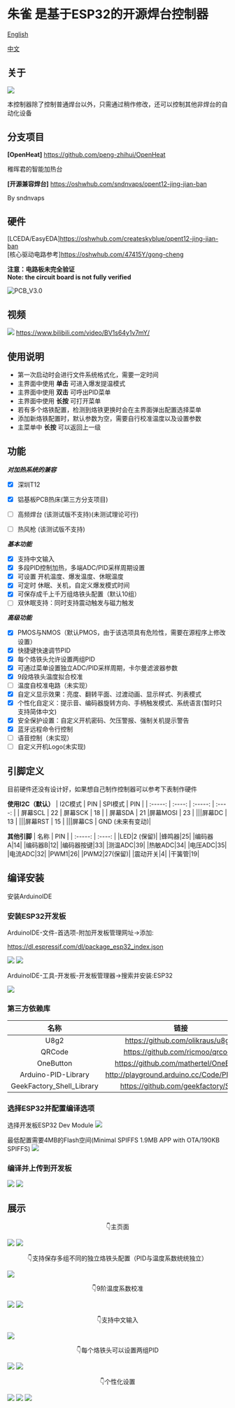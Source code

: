 # 朱雀 是基于ESP32的开源焊台控制器

[English](.md)

[中文](README_cn.md)

## 关于

![](img/Logo.png)

本控制器除了控制普通焊台以外，只需通过稍作修改，还可以控制其他非焊台的自动化设备

## 分支项目

    
**[OpenHeat]** <https://github.com/peng-zhihui/OpenHeat>

稚晖君的智能加热台

**[开源兼容焊台]** <https://oshwhub.com/sndnvaps/opent12-jing-jian-ban>

By sndnvaps

## 硬件

[LCEDA/EasyEDA]https://oshwhub.com/createskyblue/opent12-jing-jian-ban  
[核心驱动电路参考]https://oshwhub.com/47415Y/gong-cheng

**注意：电路板未完全验证**  
**Note: the circuit board is not fully verified**

![PCB_V3.0](img/readme/PCB3.0.jpg)

## 视频

![](img/OLED_ScreenshotInit/爆发.png)
<https://www.bilibili.com/video/BV1s64y1v7mY/>

## 使用说明

- 第一次启动时会进行文件系统格式化，需要一定时间
- 主界面中使用 **单击** 可进入爆发提温模式
- 主界面中使用 **双击** 可呼出PID菜单
- 主界面中使用 **长按** 可打开菜单
- 若有多个烙铁配置，检测到烙铁更换时会在主界面弹出配置选择菜单
- 添加新烙铁配置时，默认参数为空，需要自行校准温度以及设置参数
- 主菜单中 **长按** 可以返回上一级

## 功能

***对加热系统的兼容***

- [x] 深圳T12
- [x] 铝基板PCB热床(第三方分支项目)
- [ ] 高频焊台     (该测试版不支持)(未测试理论可行)
- [ ] 热风枪       (该测试版不支持)


***基本功能***

- [x] 支持中文输入
- [x] 多段PID控制加热，多端ADC/PID采样周期设置
- [x] 可设置 开机温度、爆发温度、休眠温度
- [x] 可定时 休眠、关机，自定义爆发模式时间
- [x] 可保存成千上千万组烙铁头配置（默认10组）
- [ ] 双休眠支持：同时支持震动触发与磁力触发

***高级功能***

- [x] PMOS与NMOS（默认PMOS，由于该选项具有危险性，需要在源程序上修改设置）
- [x] 快捷键快速调节PID
- [x] 每个烙铁头允许设置两组PID
- [x] 可通过菜单设置独立ADC/PID采样周期，卡尔曼滤波器参数
- [x] 9段烙铁头温度拟合校准
- [ ] 温度自校准电路（未实现）
- [x] 自定义显示效果：亮度、翻转平面、过渡动画、显示样式、列表模式
- [x] 个性化自定义：提示音、编码器旋转方向、手柄触发模式、系统语言(暂时只支持简体中文)
- [x] 安全保护设置：自定义开机密码、欠压警报、强制关机提示警告
- [x] 蓝牙远程命令行控制
- [ ] 语音控制（未实现）
- [ ] 自定义开机Logo(未实现)

## 引脚定义
目前硬件还没有设计好，如果想自己制作控制器可以参考下表制作硬件

**使用I2C（默认）**
| I2C模式 | PIN | SPI模式 | PIN |
| :-----: | :----: | :-----: | :----: |
| 屏幕SCL | 22 | 屏幕SCK  | 18 |
| 屏幕SDA | 21 |屏幕MOSI | 23 |
|||屏幕DC   | 13 |
|||屏幕RST  | 15 |
|||屏幕CS   | GND (未来有变动)|

**其他引脚**
| 名称 | PIN |
| :-----: | :----: |
|LED|2 (保留)|
|蜂鸣器|25|
|编码器A|14|
|编码器B|12|
|编码器按键|33|
|测温ADC|39|
|热敏ADC|34|
|电压ADC|35|
|电流ADC|32|
|PWM1|26|
|PWM2|27(保留)|
|震动开关|4|
|干簧管|19|

## 编译安装
安装ArduinoIDE

### 安装ESP32开发板
ArduinoIDE-文件-首选项-附加开发板管理网址->添加:

https://dl.espressif.com/dl/package_esp32_index.json

![](img/readme/ArduinoIDE_1.jpg)
![](img/readme/ArduinoIDE_2.jpg)

ArduinoIDE-工具-开发板-开发板管理器->搜索并安装:ESP32

![](img/readme/ArduinoIDE_3.jpg)

### 第三方依赖库
| 名称 | 链接 |
| :-----: | :-----: |
|U8g2                           |<https://github.com/olikraus/u8g2/>|
|QRCode                         |<https://github.com/ricmoo/qrcode/>|
|OneButton                      |<https://github.com/mathertel/OneButton>|
|Arduino-PID-Library            |<http://playground.arduino.cc/Code/PIDLibrary>|
|GeekFactory_Shell_Library      |<https://github.com/geekfactory/Shell>|

### 选择ESP32并配置编译选项

选择开发板ESP32 Dev Module
![](img/readme/ArduinoIDE_4.jpg)

最低配置需要4MB的Flash空间(Minimal SPIFFS 1.9MB APP with OTA/190KB SPIFFS)
![](img/readme/Esp32_IDE_Set.jpg)

### 编译并上传到开发板

![](img/readme/ArduinoIDE_5.jpg)
![](img/readme/ArduinoIDE_6.jpg)

## 展示
<center>👇主页面</center>

![](img/OLED_ScreenshotInit/加热.png)
![](img/OLED_ScreenshotInit/错误.png)

<center>👇支持保存多组不同的独立烙铁头配置（PID与温度系数统统独立）</center>

![](img/OLED_ScreenshotInit/配置列表.png)

<center>👇9阶温度系数校准</center>

![](img/OLED_ScreenshotInit/温度系数.png)
![](img/OLED_ScreenshotInit/校准页面.png)

<center>👇支持中文输入</center>

![](img/OLED_ScreenshotInit/重命名.png)

<center>👇每个烙铁头可以设置两组PID</center>

![](img/OLED_ScreenshotInit/PID.png)
![](img/OLED_ScreenshotInit/修改PID.png)

<center>👇个性化设置</center>

![](img/OLED_ScreenshotInit/温度场景.png)
![](img/OLED_ScreenshotInit/翻转屏幕.png)
![](img/OLED_ScreenshotInit/密码输入.png)